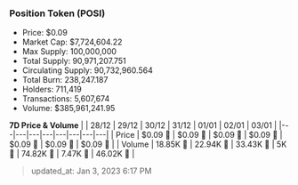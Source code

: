 
  ### Position Token (POSI)
  - Price: $0.09
  - Market Cap: $7,724,604.22
  - Max Supply: 100,000,000
  - Total Supply: 90,971,207.751
  - Circulating Supply: 90,732,960.564
  - Total Burn: 238,247.187
  - Holders: 711,419
  - Transactions: 5,607,674
  - Volume: $385,961,241.95

  **7D Price & Volume**
  | | 28&#x2F;12 | 29&#x2F;12 | 30&#x2F;12 | 31&#x2F;12 | 01&#x2F;01 | 02&#x2F;01 | 03&#x2F;01 |
  |---|---|---|---|---|---|---|---|
  | Price | $0.09 🔻 | $0.09 🔻 | $0.09 🚀 | $0.09 🚀 | $0.09 🔻 | $0.09 🔻 | $0.09 🔻 |
  | Volume | 18.85K 🔻 | 22.94K 🚀 | 33.43K 🚀 | 5K 🔻 | 74.82K 🚀 | 7.47K 🔻 | 46.02K 🚀 |

  > updated_at: Jan 3, 2023 6:17 PM
